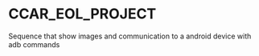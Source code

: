 # CCAR_EOL_PROJECT
Sequence that show images and communication to a android device with adb commands